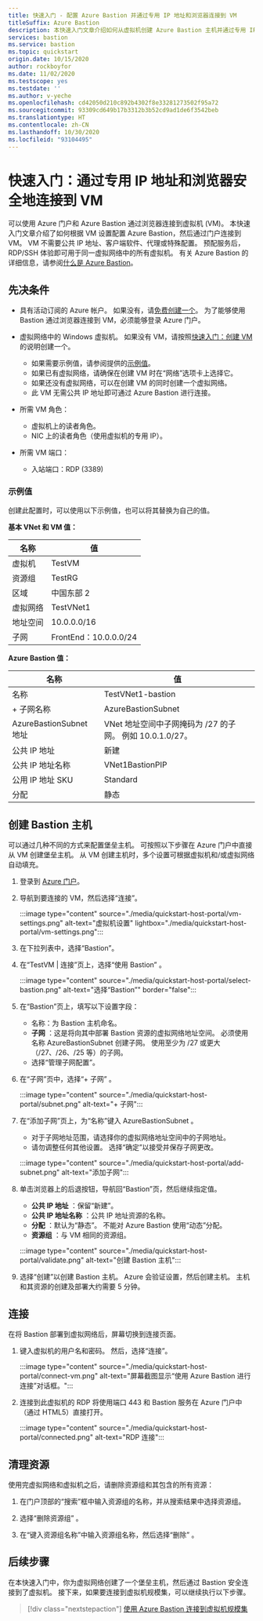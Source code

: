 ```yaml
---
title: 快速入门 - 配置 Azure Bastion 并通过专用 IP 地址和浏览器连接到 VM
titleSuffix: Azure Bastion
description: 本快速入门文章介绍如何从虚拟机创建 Azure Bastion 主机并通过专用 IP 地址和浏览器安全地连接到 VM。
services: bastion
ms.service: bastion
ms.topic: quickstart
origin.date: 10/15/2020
author: rockboyfor
ms.date: 11/02/2020
ms.testscope: yes
ms.testdate: ''
ms.author: v-yeche
ms.openlocfilehash: cd42050d210c892b4302f8e33281273502f95a72
ms.sourcegitcommit: 93309cd649b17b3312b3b52cd9ad1de6f3542beb
ms.translationtype: HT
ms.contentlocale: zh-CN
ms.lasthandoff: 10/30/2020
ms.locfileid: "93104495"
---
```

<!--Verified successfully on 09/07/2020-->
# <a name="quickstart-connect-to-a-vm-securely-through-a-browser-via-private-ip-address"></a>快速入门：通过专用 IP 地址和浏览器安全地连接到 VM

可以使用 Azure 门户和 Azure Bastion 通过浏览器连接到虚拟机 (VM)。 本快速入门文章介绍了如何根据 VM 设置配置 Azure Bastion，然后通过门户连接到 VM。 VM 不需要公共 IP 地址、客户端软件、代理或特殊配置。 预配服务后，RDP/SSH 体验即可用于同一虚拟网络中的所有虚拟机。 有关 Azure Bastion 的详细信息，请参阅[什么是 Azure Bastion](bastion-overview.md)。

<a name="prereq"></a>
## <a name="prerequisites"></a>先决条件

* 具有活动订阅的 Azure 帐户。 如果没有，请[免费创建一个](https://www.azure.cn/pricing/1rmb-trial/)。 为了能够使用 Bastion 通过浏览器连接到 VM，必须能够登录 Azure 门户。

* 虚拟网络中的 Windows 虚拟机。 如果没有 VM，请按照[快速入门：创建 VM](../virtual-machines/windows/quick-create-portal.md) 的说明创建一个。

    * 如果需要示例值，请参阅提供的[示例值](#values)。
    * 如果已有虚拟网络，请确保在创建 VM 时在“网络”选项卡上选择它。
    * 如果还没有虚拟网络，可以在创建 VM 的同时创建一个虚拟网络。
    * 此 VM 无需公共 IP 地址即可通过 Azure Bastion 进行连接。

* 所需 VM 角色：
    * 虚拟机上的读者角色。
    * NIC 上的读者角色（使用虚拟机的专用 IP）。

* 所需 VM 端口：
    * 入站端口：RDP (3389)

<a name="values"></a>
### <a name="example-values"></a>示例值

创建此配置时，可以使用以下示例值，也可以将其替换为自己的值。

**基本 VNet 和 VM 值：**

|**名称** | **值** |
| --- | --- |
| 虚拟机| TestVM |
| 资源组 | TestRG |
| 区域 | 中国东部 2 |
| 虚拟网络 | TestVNet1 |
| 地址空间 | 10.0.0.0/16 |
| 子网 | FrontEnd：10.0.0.0/24 |

**Azure Bastion 值：**

|**名称** | **值** |
| --- | --- |
| 名称 | TestVNet1-bastion |
| + 子网名称 | AzureBastionSubnet |
| AzureBastionSubnet 地址 | VNet 地址空间中子网掩码为 /27 的子网。 例如 10.0.1.0/27。 |
| 公共 IP 地址 |  新建 |
| 公共 IP 地址名称 | VNet1BastionPIP  |
| 公用 IP 地址 SKU |  Standard  |
| 分配  | 静态 |

<a name="createvmset"></a>
## <a name="create-a-bastion-host"></a>创建 Bastion 主机

可以通过几种不同的方式来配置堡垒主机。 可按照以下步骤在 Azure 门户中直接从 VM 创建堡垒主机。 从 VM 创建主机时，多个设置可根据虚拟机和/或虚拟网络自动填充。

1. 登录到 [Azure 门户](https://portal.azure.cn)。
1. 导航到要连接的 VM，然后选择“连接”。

    :::image type="content" source="./media/quickstart-host-portal/vm-settings.png" alt-text="虚拟机设置" lightbox="./media/quickstart-host-portal/vm-settings.png":::
1. 在下拉列表中，选择“Bastion”。
1. 在“TestVM | 连接”页上，选择“使用 Bastion” 。

   :::image type="content" source="./media/quickstart-host-portal/select-bastion.png" alt-text="选择“Bastion”" border="false":::

1. 在“Bastion”页上，填写以下设置字段：

    * 名称：为 Bastion 主机命名。
    * **子网** ：这是将向其中部署 Bastion 资源的虚拟网络地址空间。 必须使用名称 AzureBastionSubnet 创建子网。 使用至少为 /27 或更大（/27、/26、/25 等）的子网。
    * 选择“管理子网配置”。
    
1. 在“子网”页中，选择“+ 子网” 。

    :::image type="content" source="./media/quickstart-host-portal/subnet.png" alt-text="+ 子网":::

1. 在“添加子网”页上，为“名称”键入 AzureBastionSubnet  。
    * 对于子网地址范围，请选择你的虚拟网络地址空间中的子网地址。
    * 请勿调整任何其他设置。 选择“确定”以接受并保存子网更改。

    :::image type="content" source="./media/quickstart-host-portal/add-subnet.png" alt-text="添加子网":::
    
1. 单击浏览器上的后退按钮，导航回“Bastion”页，然后继续指定值。
    * **公共 IP 地址** ：保留“新建”。
    * **公共 IP 地址名称** ：公共 IP 地址资源的名称。
    * **分配** ：默认为“静态”。 不能对 Azure Bastion 使用“动态”分配。
    * **资源组** ：与 VM 相同的资源组。

    :::image type="content" source="./media/quickstart-host-portal/validate.png" alt-text="创建 Bastion 主机":::
1. 选择“创建”以创建 Bastion 主机。 Azure 会验证设置，然后创建主机。 主机和其资源的创建及部署大约需要 5 分钟。

<a name="connect"></a>
## <a name="connect"></a>连接

在将 Bastion 部署到虚拟网络后，屏幕切换到连接页面。

1. 键入虚拟机的用户名和密码。 然后，选择“连接”。

    :::image type="content" source="./media/quickstart-host-portal/connect-vm.png" alt-text="屏幕截图显示“使用 Azure Bastion 进行连接”对话框。":::
1. 连接到此虚拟机的 RDP 将使用端口 443 和 Bastion 服务在 Azure 门户中（通过 HTML5）直接打开。

    :::image type="content" source="./media/quickstart-host-portal/connected.png" alt-text="RDP 连接":::

## <a name="clean-up-resources"></a>清理资源

使用完虚拟网络和虚拟机之后，请删除资源组和其包含的所有资源：

1. 在门户顶部的“搜索”框中输入资源组的名称，并从搜索结果中选择资源组。

1. 选择“删除资源组”  。

1. 在“键入资源组名称”中输入资源组名称，然后选择“删除” 。

## <a name="next-steps"></a>后续步骤

在本快速入门中，你为虚拟网络创建了一个堡垒主机，然后通过 Bastion 安全连接到了虚拟机。 接下来，如果要连接到虚拟机规模集，可以继续执行以下步骤。

> [!div class="nextstepaction"]
> [使用 Azure Bastion 连接到虚拟机规模集](bastion-connect-vm-scale-set.md)

<!-- Update_Description: update meta properties, wording update, update link -->